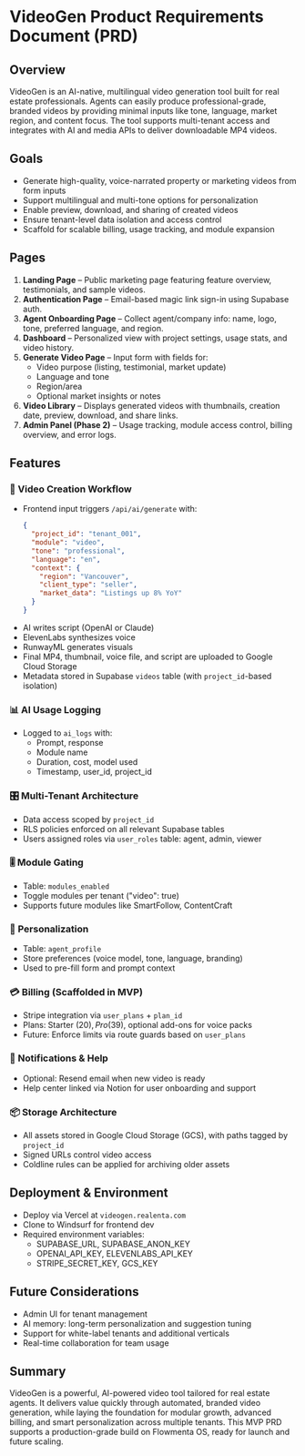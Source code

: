 # VideoGen Product Requirements Document (PRD)

## Overview
VideoGen is an AI-native, multilingual video generation tool built for real estate professionals. Agents can easily produce professional-grade, branded videos by providing minimal inputs like tone, language, market region, and content focus. The tool supports multi-tenant access and integrates with AI and media APIs to deliver downloadable MP4 videos.

## Goals
- Generate high-quality, voice-narrated property or marketing videos from form inputs
- Support multilingual and multi-tone options for personalization
- Enable preview, download, and sharing of created videos
- Ensure tenant-level data isolation and access control
- Scaffold for scalable billing, usage tracking, and module expansion

## Pages
1. **Landing Page** – Public marketing page featuring feature overview, testimonials, and sample videos.
2. **Authentication Page** – Email-based magic link sign-in using Supabase auth.
3. **Agent Onboarding Page** – Collect agent/company info: name, logo, tone, preferred language, and region.
4. **Dashboard** – Personalized view with project settings, usage stats, and video history.
5. **Generate Video Page** – Input form with fields for:
   - Video purpose (listing, testimonial, market update)
   - Language and tone
   - Region/area
   - Optional market insights or notes
6. **Video Library** – Displays generated videos with thumbnails, creation date, preview, download, and share links.
7. **Admin Panel (Phase 2)** – Usage tracking, module access control, billing overview, and error logs.

## Features

### 🔄 Video Creation Workflow
- Frontend input triggers `/api/ai/generate` with:
  ```json
  {
    "project_id": "tenant_001",
    "module": "video",
    "tone": "professional",
    "language": "en",
    "context": {
      "region": "Vancouver",
      "client_type": "seller",
      "market_data": "Listings up 8% YoY"
    }
  }
  ```
- AI writes script (OpenAI or Claude)
- ElevenLabs synthesizes voice
- RunwayML generates visuals
- Final MP4, thumbnail, voice file, and script are uploaded to Google Cloud Storage
- Metadata stored in Supabase `videos` table (with `project_id`-based isolation)

### 📊 AI Usage Logging
- Logged to `ai_logs` with:
  - Prompt, response
  - Module name
  - Duration, cost, model used
  - Timestamp, user_id, project_id

### 🎛 Multi-Tenant Architecture
- Data access scoped by `project_id`
- RLS policies enforced on all relevant Supabase tables
- Users assigned roles via `user_roles` table: agent, admin, viewer

### 🎚 Module Gating
- Table: `modules_enabled`
- Toggle modules per tenant ("video": true)
- Supports future modules like SmartFollow, ContentCraft

### 🧠 Personalization
- Table: `agent_profile`
- Store preferences (voice model, tone, language, branding)
- Used to pre-fill form and prompt context

### 💳 Billing (Scaffolded in MVP)
- Stripe integration via `user_plans` + `plan_id`
- Plans: Starter ($20), Pro ($39), optional add-ons for voice packs
- Future: Enforce limits via route guards based on `user_plans`

### 📩 Notifications & Help
- Optional: Resend email when new video is ready
- Help center linked via Notion for user onboarding and support

### 📦 Storage Architecture
- All assets stored in Google Cloud Storage (GCS), with paths tagged by `project_id`
- Signed URLs control video access
- Coldline rules can be applied for archiving older assets

## Deployment & Environment
- Deploy via Vercel at `videogen.realenta.com`
- Clone to Windsurf for frontend dev
- Required environment variables:
  - SUPABASE_URL, SUPABASE_ANON_KEY
  - OPENAI_API_KEY, ELEVENLABS_API_KEY
  - STRIPE_SECRET_KEY, GCS_KEY

## Future Considerations
- Admin UI for tenant management
- AI memory: long-term personalization and suggestion tuning
- Support for white-label tenants and additional verticals
- Real-time collaboration for team usage

## Summary
VideoGen is a powerful, AI-powered video tool tailored for real estate agents. It delivers value quickly through automated, branded video generation, while laying the foundation for modular growth, advanced billing, and smart personalization across multiple tenants. This MVP PRD supports a production-grade build on Flowmenta OS, ready for launch and future scaling.
